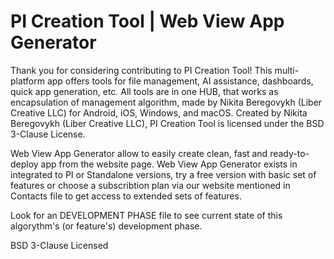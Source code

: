 # PI Creation Tool | Web View App Generator

Thank you for considering contributing to PI Creation Tool! 
This multi-platform app offers tools for file management, AI assistance, dashboards, 
quick app generation, etc. All tools are in one HUB, that works as encapsulation of management algorithm, made by Nikita Beregovykh (Liber Creative LLC) for Android, iOS, Windows, and macOS. 
Created by Nikita Beregovykh (Liber Creative LLC), PI Creation Tool is licensed under the BSD 3-Clause License.

Web View App Generator allow to easily create clean, fast and ready-to-deploy app from the website page.
Web View App Generator exists in integrated to PI or Standalone versions, try a free version with basic set of features 
or choose a subscribtion plan via our website mentioned in Contacts file to get access to extended sets of features.

Look for an DEVELOPMENT PHASE file to see current state of this algorythm's (or feature's) development phase.

BSD 3-Clause Licensed
